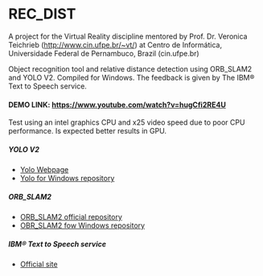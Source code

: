 # REC_DIST

A project for the Virtual Reality discipline mentored by Prof. Dr. Veronica Teichrieb  (http://www.cin.ufpe.br/~vt/) at Centro de Informática, Universidade Federal de Pernambuco, Brazil (cin.ufpe.br)

Object recognition tool and relative distance detection using ORB_SLAM2 and YOLO V2.
Compiled for Windows. The feedback is given by The IBM® Text to Speech service. 

#### DEMO LINK: https://www.youtube.com/watch?v=hugCfi2RE4U
Test using an intel graphics CPU and x25 video speed due to poor CPU performance. Is expected better results in GPU.

##### YOLO V2
  - [Yolo Webpage][yolo-web-page]
  - [Yolo for Windows repository][yolo-for-windows]

#####  ORB_SLAM2
  - [ORB_SLAM2 official repository][slam-ofical-repositoty]
 -  [OBR_SLAM2 fow Windows repository][slam-for-windows]
 
#####  IBM® Text to Speech service
  - [Official site ][ibm-text-to-speech]
    
   [slam-ofical-repositoty]: <https://github.com/raulmur/ORB_SLAM2>
   [slam-for-windows]: <https://github.com/Phylliida/orbslam-windows>
   [yolo-web-page]: <https://pjreddie.com/darknet/>
   [yolo-for-windows]:<https://github.com/unsky/yolo-for-windows-v2>
   [ibm-text-to-speech]: <https://www.ibm.com/watson/services/text-to-speech/>
